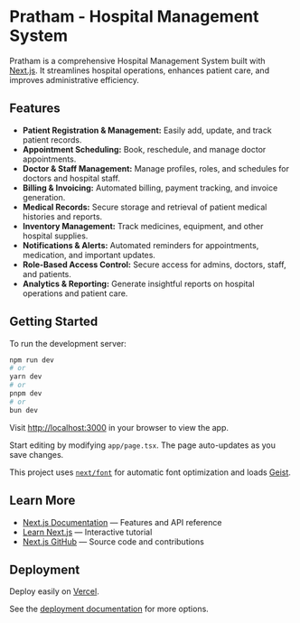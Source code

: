 # Pratham - Hospital Management System

Pratham is a comprehensive Hospital Management System built with [Next.js](https://nextjs.org). It streamlines hospital operations, enhances patient care, and improves administrative efficiency.

## Features

- **Patient Registration & Management:** Easily add, update, and track patient records.
- **Appointment Scheduling:** Book, reschedule, and manage doctor appointments.
- **Doctor & Staff Management:** Manage profiles, roles, and schedules for doctors and hospital staff.
- **Billing & Invoicing:** Automated billing, payment tracking, and invoice generation.
- **Medical Records:** Secure storage and retrieval of patient medical histories and reports.
- **Inventory Management:** Track medicines, equipment, and other hospital supplies.
- **Notifications & Alerts:** Automated reminders for appointments, medication, and important updates.
- **Role-Based Access Control:** Secure access for admins, doctors, staff, and patients.
- **Analytics & Reporting:** Generate insightful reports on hospital operations and patient care.

## Getting Started

To run the development server:

```bash
npm run dev
# or
yarn dev
# or
pnpm dev
# or
bun dev
```

Visit [http://localhost:3000](http://localhost:3000) in your browser to view the app.

Start editing by modifying `app/page.tsx`. The page auto-updates as you save changes.

This project uses [`next/font`](https://nextjs.org/docs/app/building-your-application/optimizing/fonts) for automatic font optimization and loads [Geist](https://vercel.com/font).

## Learn More

- [Next.js Documentation](https://nextjs.org/docs) — Features and API reference
- [Learn Next.js](https://nextjs.org/learn) — Interactive tutorial
- [Next.js GitHub](https://github.com/vercel/next.js) — Source code and contributions

## Deployment

Deploy easily on [Vercel](https://vercel.com/new?utm_medium=default-template&filter=next.js&utm_source=create-next-app&utm_campaign=create-next-app-readme).

See the [deployment documentation](https://nextjs.org/docs/app/building-your-application/deploying) for more options.
